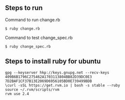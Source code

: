 ## Steps to run

Command to run change.rb

```
$ ruby change.rb
```

Command to test change_spec.rb

```
$ ruby change_spec.rb
```

## Steps to install ruby for ubuntu
```
gpg --keyserver hkp://keys.gnupg.net --recv-keys 409B6B1796C275462A1703113804BB82D39DC0E3 7D2BAF1CF37B13E2069D6956105BD0E739499BDB
\curl -sSL https://get.rvm.io | bash -s stable --ruby
source ~/.rvm/scripts/rvm
rvm use 2.4
```

